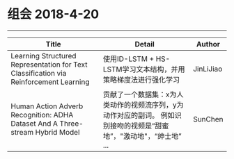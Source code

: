 # 组会 2018-4-20
------------
| Title                                    | Detail                                   | Author    |
| ---------------------------------------- | ---------------------------------------- | --------- |
| Learning Structured Representation for Text Classification via Reinforcement Learning | 使用ID-LSTM + HS-LSTM学习文本结构，并用策略梯度法进行强化学习  | JinLiJiao |
| Human Action Adverb Recognition: ADHA Dataset And A Three-stream Hybrid Model | 贡献了一个数据集：x为人类动作的视频流序列，y为动作对应的副词。   例如识别接吻的视频是“甜蜜地”，"激动地"，“绅士地” ... | SunChen   |


